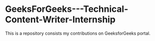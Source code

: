 # GeeksForGeeks---Technical-Content-Writer-Internship
This is a repository consists my contributions on GeeksforGeeks portal.
